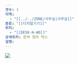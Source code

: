 ```yaml
---
갯수: 1
지역:
  - "[[../../ZONE/사무실|사무실]]"
종류: "[[디지털기기]]"
위치:
  - "[[DESK-H-W0]]"
상세위치: 흰색 정리 박스
설명:
---
```

![](http://192.168.50.22/devices/250308_IMG_0020.jpg)


